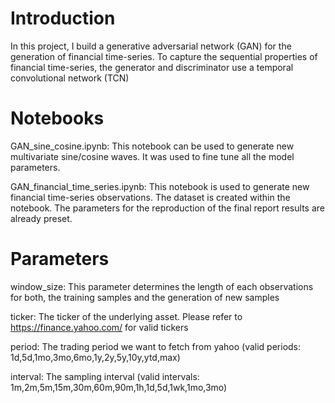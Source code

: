 # Introduction

In this project, I build a generative adversarial network (GAN) for the generation of financial time-series. To capture the sequential properties of financial time-series, the generator and discriminator use a temporal convolutional network (TCN)

# Notebooks

GAN_sine_cosine.ipynb: This notebook can be used to generate new multivariate sine/cosine waves. It was used to fine tune all the model parameters.

GAN_financial_time_series.ipynb: This notebook is used to generate new financial time-series observations. The dataset is created within the notebook. The parameters for the reproduction of the final report results are already preset.

# Parameters
window_size: This parameter determines the length of each observations for both, the training samples and the generation of new samples

ticker: The ticker of the underlying asset. Please refer to https://finance.yahoo.com/ for valid tickers

period: The trading period we want to fetch from yahoo (valid periods: 1d,5d,1mo,3mo,6mo,1y,2y,5y,10y,ytd,max)

interval: The sampling interval (valid intervals: 1m,2m,5m,15m,30m,60m,90m,1h,1d,5d,1wk,1mo,3mo)
